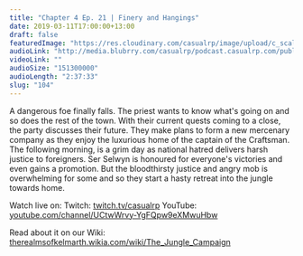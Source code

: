 ```yaml
---
title: "Chapter 4 Ep. 21 | Finery and Hangings"
date: 2019-03-11T17:00:00+13:00
draft: false
featuredImage: "https://res.cloudinary.com/casualrp/image/upload/c_scale,f_auto,w_1600/chapter4/anastasia-zhenina-1281266-unsplash"
audioLink: "http://media.blubrry.com/casualrp/podcast.casualrp.com/public/Chapter%204%20Ep.%2021%20_%20Finery%20and%20Hangings.mp3"
videoLink: ""
audioSize: "151300000"
audioLength: "2:37:33"
slug: "104"
---
```

A dangerous foe finally falls. The priest wants to know what's going on and so does the rest of the town. With their current quests coming to a close, the party discusses their future. They make plans to form a new mercenary company as they enjoy the luxurious home of the captain of the Craftsman. The following morning, is a grim day as national hatred delivers harsh justice to foreigners. Ser Selwyn is honoured for everyone's victories and even gains a promotion. But the bloodthirsty justice and angry mob is overwhelming for some and so they start a hasty retreat into the jungle towards home.

Watch live on:
Twitch: [twitch.tv/casualrp](https://www.twitch.tv/casualrp)
YouTube: [youtube.com/channel/UCtwWrvy-YgFQpw9eXMwuHbw](https://www.youtube.com/channel/UCtwWrvy-YgFQpw9eXMwuHbw)

Read about it on our Wiki: [therealmsofkelmarth.wikia.com/wiki/The_Jungle_Campaign](http://therealmsofkelmarth.wikia.com/wiki/The_Jungle_Campaign)
